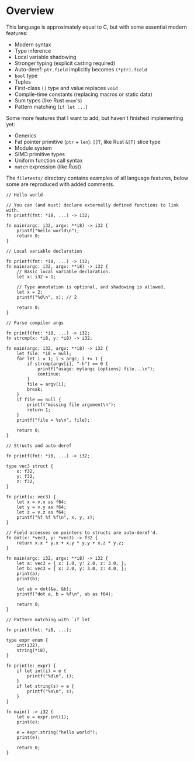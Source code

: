 # Overview

This language is approximately equal to C, but with some essential modern features:

- Modern syntax
- Type inference
- Local variable shadowing
- Stronger typing (explicit casting required)
- Auto-deref: `ptr.field` implicitly becomes `(*ptr).field`
- `bool` type
- Tuples
- First-class `()` type and value replaces `void`
- Compile-time constants (replacing macros or static data)
- Sum types (like Rust `enum`'s)
- Pattern matching (`if let ...`)

Some more features that I want to add, but haven't finished implementing yet:

- Generics
- Fat pointer primitive (`ptr` + `len`): `[]T`, like Rust `&[T]` slice type
- Module system
- SIMD primitive types
- Uniform function call syntax
- `match` expression (like Rust)

The `filetests/` directory contains examples of all language features, below
some are reproduced with added comments.

```
// Hello world

// You can (and must) declare externally defined functions to link with.
fn printf(fmt: *i8, ...) -> i32;

fn main(argc: i32, argv: **i8) -> i32 {
    printf("hello world\n");
    return 0;
}
```

```
// Local variable declaration

fn printf(fmt: *i8, ...) -> i32;
fn main(argc: i32, argv: **i8) -> i32 {
    // Basic local variable declaration.
    let x: i32 = 1;

    // Type annotation is optional, and shadowing is allowed.
    let x = 2;
    printf("%d\n", x); // 2

    return 0;
}
```

```
// Parse compiler args

fn printf(fmt: *i8, ...) -> i32;
fn strcmp(x: *i8, y: *i8) -> i32;

fn main(argc: i32, argv: **i8) -> i32 {
    let file: *i8 = null;
    for let i = 1; i < argc; i += 1 {
        if strcmp(argv[i], "-h") == 0 {
            printf("usage: mylangc [options] file...\n");
            continue;
        }
        file = argv[i];
        break;
    }
    if file == null {
        printf("missing file argument\n");
        return 1;
    }
    printf("file = %s\n", file);

    return 0;
}
```

```
// Structs and auto-deref

fn printf(fmt: *i8, ...) -> i32;

type vec3 struct {
    x: f32,
    y: f32,
    z: f32,
}

fn print(v: vec3) {
    let x = v.x as f64;
    let y = v.y as f64;
    let z = v.z as f64;
    printf("%f %f %f\n", x, y, z);
}

// Field accesses on pointers to structs are auto-deref'd.
fn dot(x: *vec3, y: *vec3) -> f32 {
    return x.x * y.x + x.y * y.y + x.z * y.z;
}

fn main(argc: i32, argv: **i8) -> i32 {
    let a: vec3 = { x: 1.0, y: 2.0, z: 3.0, };
    let b: vec3 = { x: 2.0, y: 3.0, z: 4.0, };
    print(a);
    print(b);

    let ab = dot(&a, &b);
    printf("dot a, b = %f\n", ab as f64);

    return 0;
}
```

```
// Pattern matching with `if let`

fn printf(fmt: *i8, ...);

type expr enum {
    int(i32),
    string(*i8),
}

fn print(e: expr) {
    if let int(i) = e {
        printf("%d\n", i);
    }
    if let string(s) = e {
        printf("%s\n", s);
    }
}

fn main() -> i32 {
    let e = expr.int(1);
    print(e);

    e = expr.string("hello world");
    print(e);

    return 0;
}
```
